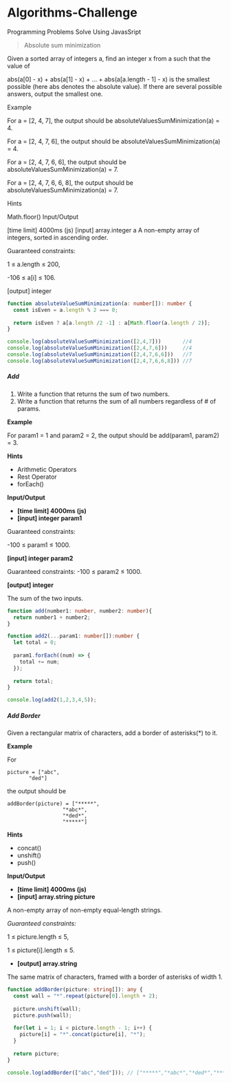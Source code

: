 # Algorithms-Challenge
Programming Problems Solve Using JavasSript 

> Absolute sum minimization

Given a sorted array of integers a, find an integer x from a such that the value of

abs(a[0] - x) + abs(a[1] - x) + ... + abs(a[a.length - 1] - x)
is the smallest possible (here abs denotes the absolute value). If there are several possible answers, output the smallest one.

Example

For a = [2, 4, 7], the output should be absoluteValuesSumMinimization(a) = 4.

For a = [2, 4, 7, 6], the output should be absoluteValuesSumMinimization(a) = 4.

For a = [2, 4, 7, 6, 6], the output should be absoluteValuesSumMinimization(a) = 7.

For a = [2, 4, 7, 6, 6, 8], the output should be absoluteValuesSumMinimization(a) = 7.

Hints

Math.floor()
Input/Output

[time limit] 4000ms (js)
[input] array.integer a
A non-empty array of integers, sorted in ascending order.

Guaranteed constraints:

1 ≤ a.length ≤ 200,

-106 ≤ a[i] ≤ 106.

[output] integer

```typeScript
function absoluteValueSumMinimization(a: number[]): number {
  const isEven = a.length % 2 === 0;
  
  return isEven ? a[a.length /2 -1] : a[Math.floor(a.length / 2)];
}

console.log(absoluteValueSumMinimization([2,4,7]))       //4
console.log(absoluteValueSumMinimization([2,4,7,6]))     //4
console.log(absoluteValueSumMinimization([2,4,7,6,6]))   //7
console.log(absoluteValueSumMinimization([2,4,7,6,6,8])) //7

```

##### Add

1. Write a function that returns the sum of two numbers.
2. Write a function that returns the sum of all numbers regardless of # of params.

**Example**

For param1 = 1 and param2 = 2, the output should be
add(param1, param2) = 3.

**Hints**
-   Arithmetic Operators
-   Rest Operator
-   forEach()

**Input/Output**

- **[time limit] 4000ms (js)**
- **[input] integer param1**

Guaranteed constraints:

-100 ≤ param1 ≤ 1000.

**[input] integer param2**

Guaranteed constraints:
-100 ≤ param2 ≤ 1000.

**[output] integer**

The sum of the two inputs.

```typeScript
function add(number1: number, number2: number){
  return number1 + number2;
}

function add2(...param1: number[]):number {
  let total = 0;
  
  param1.forEach((num) => {
    total += num;  
  });
  
  return total;
}

console.log(add2(1,2,3,4,5));

```
##### Add Border

Given a rectangular matrix of characters, add a border of asterisks(*) to it.

**Example**

For

    picture = ["abc",
           "ded"]
the output should be

    addBorder(picture) = ["*****",
                      "*abc*",
                      "*ded*",
                      "*****"]

**Hints**
-   concat()
-   unshift()
-   push()

**Input/Output**
- **[time limit] 4000ms (js)**
- **[input] array.string picture**

A non-empty array of non-empty equal-length strings.

*Guaranteed constraints:*

1 ≤ picture.length ≤ 5,

1 ≤ picture[i].length ≤ 5.

- **[output] array.string**

The same matrix of characters, framed with a border of asterisks of width 1.

```typeScript
function addBorder(picture: string[]): any {
  const wall = "*".repeat(picture[0].length + 2);
  
  picture.unshift(wall);
  picture.push(wall);
  
  for(let i = 1; i < picture.length - 1; i++) {
    picture[i] = "*".concat(picture[i], "*");  
  }
  
  return picture;    
}

console.log(addBorder(["abc","ded"])); // ["*****","*abc*","*ded*","*****"]

```
